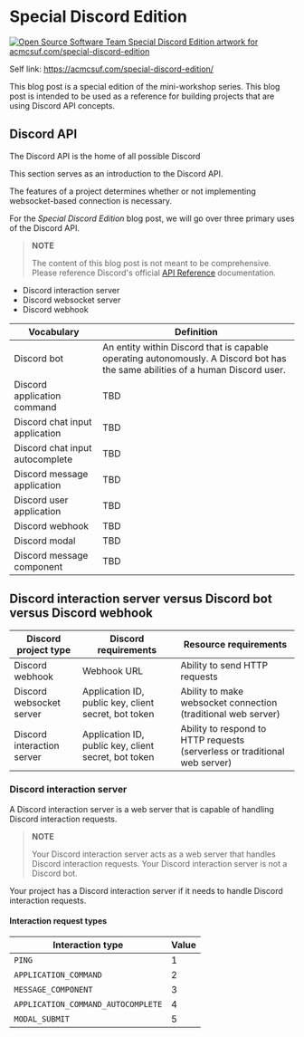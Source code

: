# Special Discord Edition

[![Open Source Software Team Special Discord Edition artwork for acmcsuf.com/special-discord-edition](https://github.com/EthanThatOneKid/acmcsuf.com/assets/31261035/d99ab5c2-73dd-4d4a-9ea6-ca74de353726)](https://docs.google.com/presentation/d/1IOaUTnV37v2ovIG2yx69CgK8dlXMgTIJt0tYYX_LEDE/edit?usp=sharing)

Self link: <https://acmcsuf.com/special-discord-edition/>

This blog post is a special edition of the mini-workshop series. This blog post is intended to be used as a reference for building projects that are using Discord API concepts.

## Discord API

The Discord API is the home of all possible Discord

This section serves as an introduction to the Discord API.

The features of a project determines whether or not implementing websocket-based connection is necessary.

For the _Special Discord Edition_ blog post, we will go over three primary uses of the Discord API.

> **NOTE**
>
> The content of this blog post is not meant to be comprehensive. Please reference Discord's official [API Reference](https://discord.com/developers/docs/reference) documentation.

- Discord interaction server
- Discord websocket server
- Discord webhook

| Vocabulary                      | Definition                                                                                                                     |
| ------------------------------- | ------------------------------------------------------------------------------------------------------------------------------ |
| Discord bot                     | An entity within Discord that is capable operating autonomously. A Discord bot has the same abilities of a human Discord user. |
| Discord application command     | TBD                                                                                                                            |
| Discord chat input application  | TBD                                                                                                                            |
| Discord chat input autocomplete | TBD                                                                                                                            |
| Discord message application     | TBD                                                                                                                            |
| Discord user application        | TBD                                                                                                                            |
| Discord webhook                 | TBD                                                                                                                            |
| Discord modal                   | TBD                                                                                                                            |
| Discord message component       | TBD                                                                                                                            |

## Discord interaction server versus Discord bot versus Discord webhook

| Discord project type       | Discord requirements                                 | Resource requirements                                                      |
| -------------------------- | ---------------------------------------------------- | -------------------------------------------------------------------------- |
| Discord webhook            | Webhook URL                                          | Ability to send HTTP requests                                              |
| Discord websocket server   | Application ID, public key, client secret, bot token | Ability to make websocket connection (traditional web server)              |
| Discord interaction server | Application ID, public key, client secret, bot token | Ability to respond to HTTP requests (serverless or traditional web server) |

### Discord interaction server

A Discord interaction server is a web server that is capable of handling Discord interaction requests.

> **NOTE**
>
> Your Discord interaction server acts as a web server that handles Discord interaction requests. Your Discord interaction server is not a Discord bot.

Your project has a Discord interaction server if it needs to handle Discord interaction requests.

#### Interaction request types

| Interaction type                   | Value |
| ---------------------------------- | ----- |
| `PING`                             | 1     |
| `APPLICATION_COMMAND`              | 2     |
| `MESSAGE_COMPONENT`                | 3     |
| `APPLICATION_COMMAND_AUTOCOMPLETE` | 4     |
| `MODAL_SUBMIT`                     | 5     |
